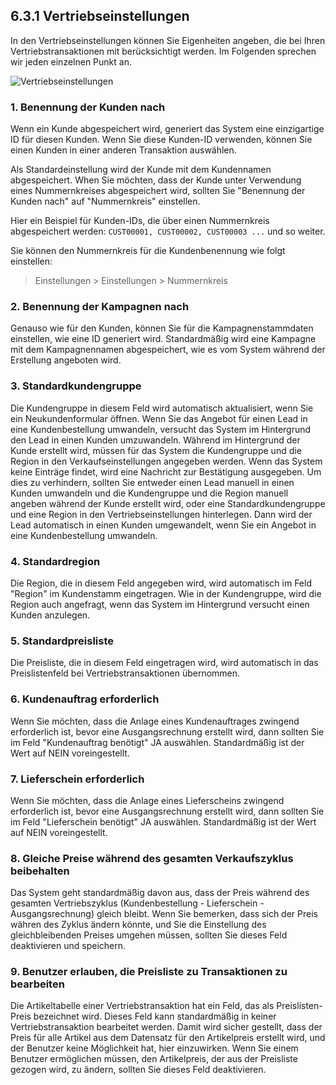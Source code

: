 ## 6.3.1 Vertriebseinstellungen

In den Vertriebseinstellungen können Sie Eigenheiten angeben, die bei Ihren Vertriebstransaktionen mit berücksichtigt werden. Im Folgenden sprechen wir jeden einzelnen Punkt an.

<img class="screenshot" alt="Vertriebseinstellungen" src="{{docs_base_url}}/assets/img/selling/selling-settings.png">

### 1\. Benennung der Kunden nach

Wenn ein Kunde abgespeichert wird, generiert das System eine einzigartige ID für diesen Kunden. Wenn Sie diese Kunden-ID verwenden, können Sie einen Kunden in einer anderen Transaktion auswählen.

Als Standardeinstellung wird der Kunde mit dem Kundennamen abgespeichert. When Sie möchten, dass der Kunde unter Verwendung eines Nummernkreises abgespeichert wird, sollten Sie "Benennung der Kunden nach" auf "Nummernkreis" einstellen.

Hier ein Beispiel für Kunden-IDs, die über einen Nummernkreis abgespeichert werden: `CUST00001, CUST00002, CUST00003 ...` und so weiter.

Sie können den Nummernkreis für die Kundenbenennung wie folgt einstellen:

> Einstellungen > Einstellungen > Nummernkreis

### 2\. Benennung der Kampagnen nach

Genauso wie für den Kunden, können Sie für die Kampagnenstammdaten einstellen, wie eine ID generiert wird. Standardmäßig wird eine Kampagne mit dem Kampagnennamen abgespeichert, wie es vom System während der Erstellung angeboten wird.

### 3\. Standardkundengruppe

Die Kundengruppe in diesem Feld wird automatisch aktualisiert, wenn Sie ein Neukundenformular öffnen. Wenn Sie das Angebot für einen Lead in eine Kundenbestellung umwandeln, versucht das System im Hintergrund den Lead in einen Kunden umzuwandeln. Während im Hintergrund der Kunde erstellt wird, müssen für das System die Kundengruppe und die Region in den Verkaufseinstellungen angegeben werden. Wenn das System keine Einträge findet, wird eine Nachricht zur Bestätigung ausgegeben. Um dies zu verhindern, sollten Sie entweder einen Lead manuell in einen Kunden umwandeln und die Kundengruppe und die Region manuell angeben während der Kunde erstellt wird, oder eine Standardkundengruppe und eine Region in den Vertriebseinstellungen hinterlegen. Dann wird der Lead automatisch in einen Kunden umgewandelt, wenn Sie ein Angebot in eine Kundenbestellung umwandeln.

### 4\. Standardregion
Die Region, die in diesem Feld angegeben wird, wird automatisch im Feld "Region" im Kundenstamm eingetragen.
Wie in der Kundengruppe, wird die Region auch angefragt, wenn das System im Hintergrund versucht einen Kunden anzulegen.

### 5\. Standardpreisliste
Die Preisliste, die in diesem Feld eingetragen wird, wird automatisch in das Preislistenfeld bei Vertriebstransaktionen übernommen.

### 6\. Kundenauftrag erforderlich
Wenn Sie möchten, dass die Anlage eines Kundenauftrages zwingend erforderlich ist, bevor eine Ausgangsrechnung erstellt wird, dann sollten Sie im Feld "Kundenauftrag benötigt" JA auswählen. Standardmäßig ist der Wert auf NEIN voreingestellt.

### 7\. Lieferschein erforderlich
Wenn Sie möchten, dass die Anlage eines Lieferscheins zwingend erforderlich ist, bevor eine Ausgangsrechnung erstellt wird, dann sollten Sie im Feld "Lieferschein benötigt" JA auswählen. Standardmäßig ist der Wert auf NEIN voreingestellt.

### 8\. Gleiche Preise während des gesamten Verkaufszyklus beibehalten
Das System geht standardmäßig davon aus, dass der Preis während des gesamten Vertriebszyklus (Kundenbestellung - Lieferschein - Ausgangsrechnung) gleich bleibt. Wenn Sie bemerken, dass sich der Preis währen des Zyklus ändern könnte, und Sie die Einstellung des gleichbleibenden Preises umgehen müssen, sollten Sie dieses Feld deaktivieren und speichern.

### 9\. Benutzer erlauben, die Preisliste zu Transaktionen zu bearbeiten
Die Artikeltabelle einer Vertriebstransaktion hat ein Feld, das als Preislisten-Preis bezeichnet wird. Dieses Feld kann standardmäßig in keiner Vertriebstransaktion bearbeitet werden. Damit wird sicher gestellt, dass der Preis für alle Artikel aus dem Datensatz für den Artikelpreis erstellt wird, und der Benutzer keine Möglichkeit hat, hier einzuwirken.
Wenn Sie einem Benutzer ermöglichen müssen, den Artikelpreis, der aus der Preisliste gezogen wird, zu ändern, sollten Sie dieses Feld deaktivieren.
